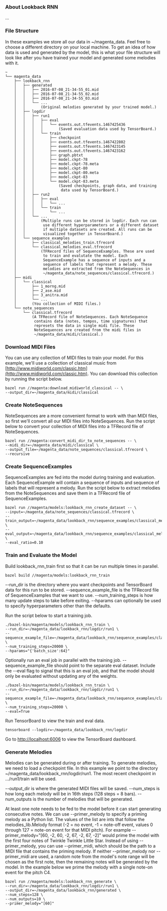 ### About Lookback RNN

...

### File Structure

In these examples we store all our data in ~/magenta_data. Feel free to choose a different directory on your local machine. To get an idea of how data is used and generated by the model, this is what your file structure will look like after you have trained your model and generated some melodies with it.

```
~
└── magenta_data
    ├── lookback_rnn
    │   ├── generated
    │   │   ├── 2016-07-08_21-34-55_01.mid
    │   │   ├── 2016-07-08_21-34-55_02.mid
    │   │   ├── 2016-07-08_21-34-55_03.mid
    │   │   └── ...
    │   │       (Original melodies generated by your trained model.)
    │   ├── logdir
    │   │   ├── run1
    │   │   │   ├── eval
    │   │   │   │   └── events.out.tfevents.1467425436
    │   │   │   │       (Saved evaluation data used by TensorBoard.)
    │   │   │   └── train
    │   │   │       ├── checkpoint
    │   │   │       ├── events.out.tfevents.1467422802
    │   │   │       ├── events.out.tfevents.1467423145
    │   │   │       ├── events.out.tfevents.1467423162
    │   │   │       ├── graph.pbtxt
    │   │   │       ├── model.ckpt-78
    │   │   │       ├── model.ckpt-78.meta
    │   │   │       ├── model.ckpt-80
    │   │   │       ├── model.ckpt-80.meta
    │   │   │       ├── model.ckpt-83
    │   │   │       └── model.ckpt-83.meta
    │   │   │           (Saved checkpoints, graph data, and training
    │   │   │            data used by TensorBoard.)
    │   │   ├── run2
    │   │   │   ├── eval
    │   │   │   │   └── ...
    │   │   │   └── train
    │   │   │       └── ...
    │   │   └── ...
    │   │       (Multiple runs can be stored in logdir. Each run can
    │   │        use different hyperparameters or a different dataset
    │   │        if multiple datasets are created. All runs can be
    │   │        visualized together in TensorBoard.)
    │   └── sequence_examples
    │       ├── classical_melodies_train.tfrecord
    │       └── classical_melodies_eval.tfrecord
    │           (TFRecord files of SequenceExamples. These are used
    │            to train and evalutate the model. Each
    │            SequenceExample has a sequence of inputs and a
    │            sequence of labels that represent a melody. These
    │            melodies are extracted from the NoteSequences in
    │            ~/magenta_data/note_sequences/classical.tfrecord.)
    ├── midi
    │   └── classical
    │       ├── 1_morng.mid
    │       ├── 2_ase.mid
    │       ├── 3_anitra.mid
    │       └── ...
    │       (You collection of MIDI files.)
    └── note_sequences
        └── classical.tfrecord
            (A TFRecord file of NoteSequences. Each NoteSequence
             contains data (notes, tempos, time signatures) that
             represets the data in single midi file. These
             NoteSequences are created from the midi files in
             ~/magenta_data/midi/classical.)
```

### Download MIDI Files

You can use any collection of MIDI files to train your model. For this example, we'll use a collection of classical music from [http://www.midiworld.com/classic.htm](http://www.midiworld.com/classic.htm). You can download this collection by running the script below. 

```
bazel run //magenta:download_midiworld_classical -- \
--output_dir=~/magenta_data/midi/classical
```

### Create NoteSequences

NoteSequences are a more convenient format to work with than MIDI files, so first we'll convert all our MIDI files into NoteSequences. Run the script below to convert your collection of MIDI files into a TFRecord file of NoteSequences. 

```
bazel run //magenta:convert_midi_dir_to_note_sequences -- \
--midi_dir=~/magenta_data/midi/classical \
--output_file=~/magenta_data/note_sequences/classical.tfrecord \
--recursive
```

### Create SequenceExamples

SequenceExamples are fed into the model during training and evaluation. Each SequenceExample will contain a sequence of inputs and sequence of labels that will represent a melody. Run the script below to extract melodies from the NoteSequences and save them in a TFRecord file of SequenceExamples.

```
bazel run //magenta/models:lookback_rnn_create_dataset -- \
--input=~/magenta_data/note_sequences/classical.tfrecord \
--train_output=~/magenta_data/lookback_rnn/sequence_examples/classical_melodies_train.tfrecord \
--eval_output=~/magenta_data/lookback_rnn/sequence_examples/classical_melodies_eval.tfrecord \
--eval_ratio=0.10
```

### Train and Evaluate the Model

Build lookback_rnn_train first so that it can be run multiple times in parallel.

```
bazel build //magenta/models:lookback_rnn_train
```

--run_dir is the directory where you want checkpoints and TensorBoard data for this run to be stored. --sequence_example_file is the TFRecord file of SequenceExamples that we want to use. --num_training_steps is how many update steps to take before exiting. --hparams can optionally be used to specify hyperparameters other than the defaults. 

Run the script below to start a training job.

```
./bazel-bin/magenta/models/lookback_rnn_train \
--run_dir=~/magenta_data/lookback_rnn/logdir/run1 \
--sequence_example_file=~/magenta_data/lookback_rnn/sequence_examples/classical_melodies_train.tfrecord \
--num_training_steps=20000 \
--hparams="{'batch_size':64}"
```

Optionally run an eval job in parallel with the training job. --sequence_example_file should point to the separate eval dataset. Include the --eval flag to signal that this is an eval job, and that the model should only be evaluated without updating any of the weights.

```
./bazel-bin/magenta/models/lookback_rnn_train \
--run_dir=~/magenta_data/lookback_rnn/logdir/run1 \
--sequence_example_file=~/magenta_data/lookback_rnn/sequence_examples/classical_melodies_eval.tfrecord \
--num_training_steps=20000 \
--eval=True
```

Run TensorBoard to view the train and eval data.

```
tensorboard --logdir=~/magenta_data/lookback_rnn/logdir
```

Go to [http://localhost:6006](http://localhost:6006) to view the TensorBoard dashboard.

### Generate Melodies

Melodies can be generated during or after training. To generate melodies, we need to load a checkpoint file. In this example we point to the directory ~/magenta_data/lookback_rnn/logdir/run1. The most recent checkpoint in .../run1/train will be used.

--output_dir is where the generated MIDI files will be saved. --num_steps is how long each melody will be in 16th steps (128 steps = 8 bars). --num_outputs is the number of melodies that will be generated.

At least one note needs to be fed to the model before it can start generating consecutive notes. We can use --primer_melody to specify a priming melody as a Python list. The values of the list are ints that follow the melodies_lib.Melody format (-2 = no event, -1 = note-off event, values 0 through 127 = note-on event for that MIDI pitch). For example --primer_melody="[60, -2, 60, -2, 67, -2, 67, -2]" would prime the model with the first four notes of Twinkle Twinkle Little Star. Instead of using --primer_melody, you can use --primer_midi, which should be the path to a MIDI file that contains the priming melody. If neither --primer_melody nor --primer_midi are used, a random note from the model's note range will be chosen as the first note, then the remaining notes will be generated by the model. In the example below we prime the melody with a single note-on event for the pitch C4.

```
bazel run //magenta/models:lookback_rnn_generate \
--run_dir=~/magenta_data/lookback_rnn/logdir/run1 \
--output_dir=~/magenta_data/lookback_rnn/generated \
--num_steps=128 \
--num_outputs=10 \
--primer_melody="[60]"
```
